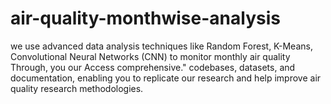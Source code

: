 # air-quality-monthwise-analysis
we use advanced data analysis techniques like Random Forest, K-Means, Convolutional Neural Networks (CNN) to monitor monthly air quality Through, you our Access comprehensive." codebases, datasets, and documentation, enabling you to replicate our research and help improve air quality research methodologies.

